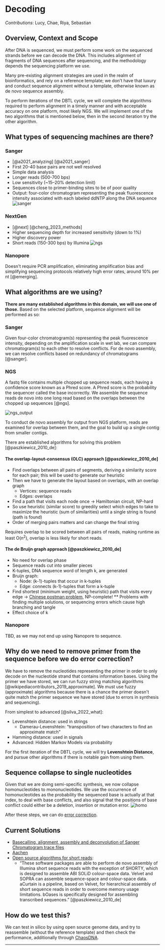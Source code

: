 # Decoding

<!-- toc -->

*Contributions*: Lucy, Chae, Riya, Sebastian

## Overview, Context and Scope
After DNA is sequenced, we must perform some work on the sequenced strands before we can decode the DNA. This includes alignment of fragments of DNA sequences after sequencing, and the methodology depends the sequencing platform we use.

Many pre-existing alignment strategies are used in the realm of bioinformatics, and rely on a reference template; we don’t have that luxury and conduct sequence alignment without a template, otherwise known as de novo sequence assembly.

To perform iterations of the DBTL cycle, we will complete the algorithms required to perform alignment in a timely manner and with acceptable accuracy on one platform, most likely NGS. We will implement one of the two algorithms that is mentioned below, then in the second iteration try the other algorithm.

## What types of sequencing machines are there? 
### Sanger 
* [@a2021_analyzing] [@a2021_sanger]
* First 20-40 base pairs are not well resolved 
* Simple data analysis
* Longer reads (500-700 bps)
* Low sensitivity (~15–20% detection limit)
* Sequences close to primer-binding sites to be of poor quality
* Output: four-color chromatogram representing the peak fluorescence intensity associated with each labeled ddNTP along the DNA sequence
![sanger](https://github.com/UBC-iGEM/internal-wiki-2023-24/assets/55033656/96d6a8f4-f7c1-47b2-a256-bc2e239a26b6)

### NextGen 
* [@next] [@cheng_2023_methods]
* Higher sequencing depth for increased sensitivity (down to 1%)
* Higher discovery power
* Short reads (150-300 bps) by Illumina
![ngs](https://github.com/UBC-iGEM/internal-wiki-2023-24/assets/55033656/3c7f58a1-567c-4de7-962c-112dfad3f086)

### Nanopore 
Doesn't require PCR amplification, eliminating amplification bias and simplifying sequencing protocols relatively high error rates, around 10% per nt [@emerging].


## What algorithms are we using? 
**There are many established algorithms in this domain, we will use one of those.** Based on the selected platform, sequence alignment will be performed as so: 

### Sanger 
Given four-color chromatogram(s) representing the peak fluorescence intensity, depending on the amplification scale in wet lab, we can compare chromatogram(s) to each other to resolve conflicts. For de novo assembly, we can resolve conflicts based on redundancy of chromatograms [@sanger].

### NGS 
A fastq file contains multiple chopped up sequence reads, each having a confidence score known as a Phred score. A Phred score is the probability the sequencer called the base incorrectly. We assemble the sequence reads de novo into one long read based on the overlaps between the chopped up sequences [@ngs].

![ngs_output](https://github.com/UBC-iGEM/internal-wiki-2023-24/assets/55033656/d539e783-c2fb-44ce-a8b8-325c6ff41c75)

To conduct de novo assembly for output from NGS platform, reads are examined for overlap between them, and the goal to build up a single contig from smaller contigs.

There are established algorithms for solving this problem [@paszkiewicz_2010_de]: 

#### The overlap-layout-consensus (OLC) approach [@paszkiewicz_2010_de]
* Find overlaps between all pairs of segments, deriving a similarity score for each pair; this will be used to generate our heuristic 
* Then we have to generate the layout based on overlaps, with an overlap graph
  * Vertices: sequence reads
  * Edges: overlaps 
* Find a path that visits each node once -> Hamiltonian circuit, NP-hard
* So use heuristic (similar score) to greedily select which edges to take to maximize the heuristic (sum of similarities) until a single string is found (path is found) 
* Order of merging pairs matters and can change the final string

Requires overlap to be scored between all pairs of reads, making runtime as least O(n<sup>2</sup>), overlap is less likely for short reads.

#### The de Bruijn graph approach [@paszkiewicz_2010_de] 
* No need for overlap phase
* Sequence reads cut into smaller pieces
* K-tuples, DNA sequence word of length k, are generated
* Bruijn graph: 
  * Node: (k-1)-tuples that occur in k-tuples
  * Edge: connects (k-1)-tuples that form a k-tuple
* Find shortest (minimum weight, using heuristic) path that visits every edge -> [Chinese postman problem](https://en.wikipedia.org/wiki/Chinese_postman_problem), NP-complete!
** Problems with finding multiple solutions, or sequencing errors which cause high branching and tangle
* Effect choice of k

### Nanopore
TBD, as we may not end up using Nanopore to sequence. 

## Why do we need to remove primer from the sequence before we do error correction?
We have to remove the nucleotides representing the primer in order to only decode on the nucleotide strand that contains information bases. Using the primer we have stored, we can run fuzzy string matching algorithms [@wikipediacontributors_2019_approximate]. We must use fuzzy (approximate) algorithms because there is a chance the primer doesn't quite match the primer sequence we have stored (due to errors in synthesis and sequencing).

From simplest to advanced [@silva_2022_what]: 
* Levenshtein distance: used in strings
  * Damerau-Levenshtein: “transposition of two characters to find an approximate match”
* Hamming distance: used in signals 
* Advanced: Hidden Markov Models via probability 

For the first iteration of the DBTL cycle, we will try **Levenshtein Distance**, and pursue other algorithms if there is notable gain from using them.

## Sequence collapse to single nucleotides 
Given that we are doing semi-specific synthesis, we now collapse homonucleotides to mononucleotides. We use the occurrence of homonucleotides as the probability the sequenced base is actually at that index, to deal with base conflicts, and also signal that the positions of base conflict could either be a deletion, insertion or mutation error.
![homo](https://github.com/UBC-iGEM/internal-wiki-2023-24/assets/55033656/c3d5709c-0f9a-4890-87a8-f53a0112d83d)

After these steps, we can do [error correction](#ecc.md).

## Current Solutions
- [Basecalling, alignment, assembly and deconvolution of Sanger Chromatogram trace files](https://github.com/gear-genomics/tracy?tab=readme-ov-file)
- [Aachen](https://2021.igem.org/Team:Aachen/Software#DecodingandErrorCorrectioninSequencingData)
- [Open source algorithms for short reads](https://academic.oup.com/view-large/25700038):
  - “These software packages are able to perform de novo assembly of Illumina short sequence reads with the exception of SHORTY, which is designed to assemble ABI SOLiD colour-space data. Velvet and SOPRA can assemble sequence-space and colour-space data. aCurtain is a pipeline, based on Velvet, for hierarchical assembly of short sequence reads in order to overcome memory usage limitations. bOases is specifically designed for assembling transcribed sequences.” [@paszkiewicz_2010_de]

## How do we test this?
We can test in silico by using open source genome data, and try to reassemble (without the reference template) and then check the performance, additionally through [ChaosDNA](chaosdna.md).

---
